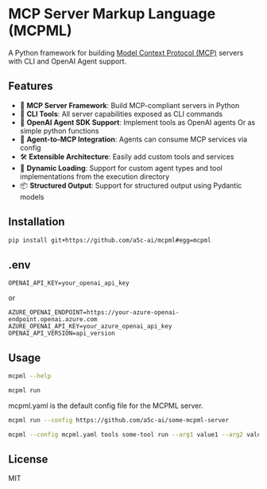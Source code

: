 # MCP Server Markup Language (MCPML)

A Python framework for building [Model Context Protocol (MCP)](https://github.com/modelcontextprotocol/docs) servers with CLI and OpenAI Agent support.

## Features

- 🚀 **MCP Server Framework**: Build MCP-compliant servers in Python
- 🔧 **CLI Tools**: All server capabilities exposed as CLI commands
- 🤖 **OpenAI Agent SDK Support**: Implement tools as OpenAI agents Or as simple python functions
- 🔄 **Agent-to-MCP Integration**: Agents can consume MCP services via config
- 🛠️ **Extensible Architecture**: Easily add custom tools and services
- 🔌 **Dynamic Loading**: Support for custom agent types and tool implementations from the execution directory
- 📦 **Structured Output**: Support for structured output using Pydantic models

## Installation

```bash
pip install git+https://github.com/a5c-ai/mcpml#egg=mcpml
```

## .env

```
OPENAI_API_KEY=your_openai_api_key
```

or 

```
AZURE_OPENAI_ENDPOINT=https://your-azure-openai-endpoint.openai.azure.com
AZURE_OPENAI_API_KEY=your_azure_openai_api_key
OPENAI_API_VERSION=api_version

```

## Usage

```bash
mcpml --help
```

```bash
mcpml run
```
mcpml.yaml is the default config file for the MCPML server.

```bash
mcpml run --config https://github.com/a5c-ai/some-mcpml-server
```

```bash
mcpml --config mcpml.yaml tools some-tool run --arg1 value1 --arg2 value2
```

## License

MIT
